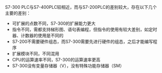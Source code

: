 

S7-300 PLC与S7-400PLC较相近，而与S7-200PLC的差别较大，存在以下几个主要的差别：

* 可扩展的点数不同，S7-300的扩展能力更大
* 指令不同，需都支持梯形图、语句表编程，但指令的使用有较大差别，如定时器、计数器的使用是不同的
* S7-200不需要硬件组态，而S7-300需要先进行硬件的组态，之后才能编写程序
* 扩展模块不同，不同混用
* CPU的运算速率不同，S7-300的运算速率更高
* S7-300没有变量存储器（V），没有特殊功能存储器（SM）





